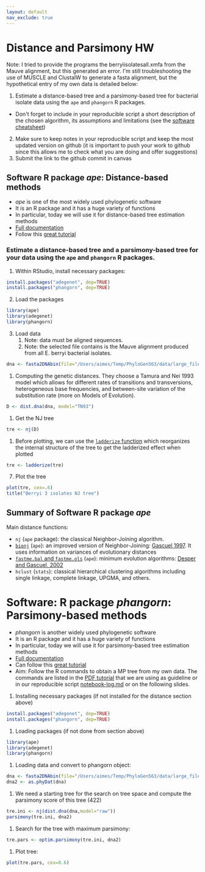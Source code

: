 ```yaml
---
layout: default
nav_exclude: true
---
```


# Distance and Parsimony HW

Note: I tried to provide the programs the berryiisolatesall.xmfa from the Mauve alignment, but this generated an error. I'm still troubleshooting the use of MUSCLE and ClustalW to generate a fasta alignment, but the hypothetical entry of my own data is detailed below: 

1. Estimate a distance-based tree and a parsimony-based tree for bacterial isolate data using the `ape` and `phangorn` R packages.
  - Don't forget to include in your reproducible script a short description of the chosen algorithm, its assumptions and limitations (see the [software cheatsheet](https://github.com/crsl4/phylogenetics-class/blob/master/exercises/software-cheatsheet.md))
2. Make sure to keep notes in your reproducible script and keep the most updated version on github (it is important to push your work to github since this allows me to check what you are doing and offer suggestions)
3. Submit the link to the github commit in canvas

## Software R package _ape_: Distance-based methods

- _ape_ is one of the most widely used phylogenetic software
- It is an R package and it has a huge variety of functions
- In particular, today we will use it for distance-based tree estimation methods
- [Full documentation](https://cran.r-project.org/web/packages/ape/index.html)
- Follow this [great tutorial](https://adegenet.r-forge.r-project.org/files/MSc-intro-phylo.1.1.pdf)

### Estimate a distance-based tree and a parsimony-based tree for your data using the `ape` and `phangorn` R packages.

1) Within RStudio, install necessary packages:
```r
install.packages("adegenet", dep=TRUE)
install.packages("phangorn", dep=TRUE)
```

2) Load the packages
```r
library(ape)
library(adegenet)
library(phangorn)
```

3) Load data
   1) Note: data must be aligned sequences.
   2) Note: the selected file contains is the Mauve alignment produced from all E. berryi bacterial isolates. 
```r
dna <- fasta2DNAbin(file="/Users/aimes/Temp/PhyloGen563/data/large_files/genome_processing/berryi3isolatesDNA-aligned-muscle.fasta")
```

1) Computing the genetic distances. They choose a Tamura and Nei 1993 model which allows for different rates of transitions and transversions, heterogeneous base frequencies, and between-site variation of the substitution rate (more on Models of Evolution).
```r
D <- dist.dna(dna, model="TN93")
```

1) Get the NJ tree
```r
tre <- nj(D)
```

1) Before plotting, we can use the [`ladderize` function](https://rdrr.io/cran/ape/man/ladderize.html) which reorganizes the internal structure of the tree to get the ladderized effect when plotted
```r
tre <- ladderize(tre)
```


7) Plot the tree
```r
plot(tre, cex=.6)
title("Berryi 3 isolates NJ tree")
```

## Summary of Software R package _ape_

Main distance functions:
- `nj` (`ape` package): the classical Neighbor-Joining algorithm.
- [`bionj`](https://www.rdocumentation.org/packages/ape/versions/5.4-1/topics/BIONJ) (`ape`): an improved version of Neighbor-Joining: [Gascuel 1997](https://pubmed.ncbi.nlm.nih.gov/9254330/). It uses information on variances of evolutionary distances
- [`fastme.bal` and `fastme.ols`](https://www.rdocumentation.org/packages/ape/versions/5.4-1/topics/FastME) (`ape`): minimum evolution algorithms: [Desper and Gascuel, 2002](https://pubmed.ncbi.nlm.nih.gov/12487758/)
- `hclust` (`stats`): classical hierarchical clustering algorithms including single
linkage, complete linkage, UPGMA, and others.


# Software: R package _phangorn_: Parsimony-based methods

- _phangorn_ is another widely used phylogenetic software
- It is an R package and it has a huge variety of functions
- In particular, today we will use it for parsimony-based tree estimation methods
- [Full documentation](https://cran.r-project.org/web/packages/phangorn/vignettes/Trees.pdf)
- Can follow this [great tutorial](https://adegenet.r-forge.r-project.org/files/MSc-intro-phylo.1.1.pdf)
- Aim: Follow the R commands to obtain a MP tree from my own data. The commands are listed in the [PDF tutorial]((https://adegenet.r-forge.r-project.org/files/MSc-intro-phylo.1.1.pdf)) that we are using as guideline or in our reproducible script [notebook-log.md](https://github.com/crsl4/phylogenetics-class/blob/master/exercises/notebook-log.md) or on the following slides.

1) Installing necessary packages (if not installed for the distance section above)
```r
install.packages("adegenet", dep=TRUE)
install.packages("phangorn", dep=TRUE)
```

1) Loading packages (if not done from section above)
```r
library(ape)
library(adegenet)
library(phangorn)
```

1) Loading data and convert to phangorn object:
```r
dna <- fasta2DNAbin(file="/Users/aimes/Temp/PhyloGen563/data/large_files/genome_processing/berryi3isolatesDNA-aligned-muscle.fasta")
dna2 <- as.phyDat(dna)
```

1) We need a starting tree for the search on tree space and compute the parsimony score of this tree (422)
```r
tre.ini <- nj(dist.dna(dna,model="raw"))
parsimony(tre.ini, dna2)
```

1) Search for the tree with maximum parsimony:
```r
tre.pars <- optim.parsimony(tre.ini, dna2)
```

1) Plot tree:
```r
plot(tre.pars, cex=0.6)
```